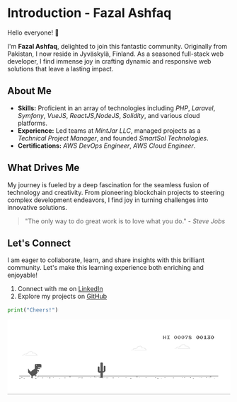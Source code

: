 # Introduction - Fazal Ashfaq

Hello everyone! 👋

I'm **Fazal Ashfaq**, delighted to join this fantastic community. Originally from Pakistan, I now reside in Jyväskylä, Finland. As a seasoned full-stack web developer, I find immense joy in crafting dynamic and responsive web solutions that leave a lasting impact.

## About Me

- **Skills:** Proficient in an array of technologies including *PHP*, *Laravel*, *Symfony*, *VueJS*, *ReactJS*,*NodeJS*, *Solidity*, and various cloud platforms.
- **Experience:** Led teams at *MintJar LLC*, managed projects as a *Technical Project Manager*, and founded *SmartSol Technologies*.
- **Certifications:** *AWS DevOps Engineer*, *AWS Cloud Engineer*.

## What Drives Me

My journey is fueled by a deep fascination for the seamless fusion of technology and creativity. From pioneering blockchain projects to steering complex development endeavors, I find joy in turning challenges into innovative solutions.

> "The only way to do great work is to love what you do." - *Steve Jobs*

## Let's Connect

I am eager to collaborate, learn, and share insights with this brilliant community. Let's make this learning experience both enriching and enjoyable!

1. Connect with me on [LinkedIn](https://www.linkedin.com/in/fazal-ashfaq/)
2. Explore my projects on [GitHub](https://github.com/paksoft18)

```python
print("Cheers!")
```
![image](https://github.com/paksoft18/paksoft18/blob/main/dino.gif)